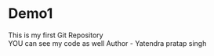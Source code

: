 # Demo1
This is my first Git Repository
<br>
YOU can see my code as well
Author - Yatendra pratap singh
